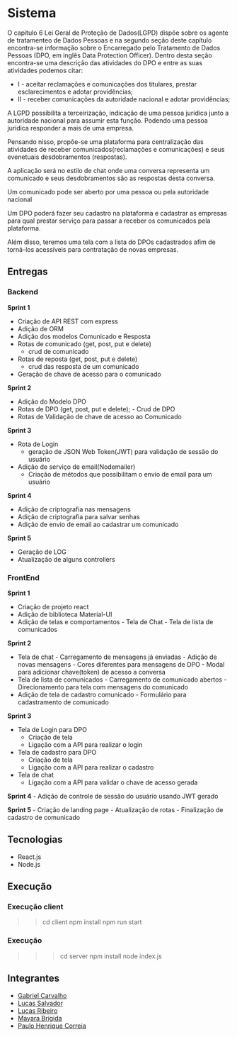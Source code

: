# Sistema
O capítulo 6 Lei Geral de Proteção de Dados(LGPD) dispõe sobre os agente de tratamenteo de Dados Pessoas e na segundo seção deste capítulo encontra-se informação sobre o Encarregado pelo Tratamento de Dados Pessoas (DPO, em inglês Data Protection Officer). Dentro desta seção encontra-se uma descrição das atividades do DPO e entre as suas atividades podemos citar: 


* I - aceitar reclamações e comunicações dos titulares, prestar esclarecimentos e adotar providências; 
* II - receber comunicações da autoridade nacional e adotar providências; 

A LGPD possibilita a terceirização, indicação de uma pessoa jurídica junto a autoridade nacional para assumir esta função. Podendo uma pessoa jurídica responder a mais de uma empresa.

Pensando nisso, propõe-se uma plataforma para centralização das atividades de receber comunicados(reclamações e comunicações) e seus evenetuais desdobramentos (respostas). 

A aplicação será no estilo de chat onde uma conversa representa um comunicado e seus desdobramentos são as respostas desta conversa.

Um comunicado pode ser aberto por uma pessoa ou pela autoridade nacional

Um DPO poderá fazer seu cadastro na plataforma e cadastrar as empresas para qual prestar serviço para passar a receber os comunicados pela plataforma. 

Além disso, teremos uma tela com a lista do DPOs cadastrados afim de torná-los acessíveis para contratação de novas empresas.


## Entregas
### Backend
  **Sprint 1**
   - Criação de API REST com express
   - Adição de ORM
   - Adição dos modelos Comunicado e Resposta
   - Rotas de comunicado (get, post, put e delete)
     - crud de comunicado
   - Rotas de reposta (get, post, put e delete)
     - crud das resposta de um comunicado
   - Geração de chave de acesso para o comunicado
   
   
  **Sprint 2**
   - Adição do Modelo DPO
   - Rotas de DPO (get, post, put e delete);
    - Crud de DPO
   - Rotas de Validação de chave de acesso ao Comunicado

  **Sprint 3**
  - Rota de Login
    - geração de JSON Web Token(JWT) para validação de sessão do usuário
  - Adição de serviço de email(Nodemailer)
    - Criação de métodos que possibilitam o envio de email para um usuário

  **Sprint 4**
  - Adição de criptografia nas mensagens
  - Adição de criptografia para salvar senhas
  - Adição de envio de email ao cadastrar um comunicado
  
  **Sprint 5**
  - Geração de LOG
  - Atualização de alguns controllers

### FrontEnd
   **Sprint 1**
   - Criação de projeto react 
   - Adição de biblioteca Material-UI
   - Adição de telas e comportamentos
    - Tela de Chat
    - Tela de lista de comunicados

   **Sprint 2**
   - Tela de chat
    - Carregamento de mensagens já enviadas
    - Adição de novas mensagens
    - Cores diferentes para mensagens de DPO
    - Modal para adicionar chave(token) de acesso a conversa
   - Tela de lista de comunicados
    - Carregamento de comunicado abertos
    - Direcionamento para tela com mensagens do comunicado
   - Adição de tela de cadastro comunicado
    - Formulário para cadastramento de comunicado
  
  **Sprint 3**
   - Tela de Login para DPO
     - Criação de tela
     - Ligação com a API para realizar o login
   - Tela de cadastro para DPO
      - Criação de tela
      - Ligação com a API para realizar o cadastro
   - Tela de chat
     - Ligação com a API para validar o chave de acesso gerada
     
  **Sprint 4** 
    - Adição de controle de sessão do usuário usando JWT gerado
    
  **Sprint 5**
    - Criação de landing page
    - Atualização de rotas
    - Finalização de cadastro de comunicado

## Tecnologias

* React.js
* Node.js

## Execução
### Execução client

>> cd client 
>> npm install
>> npm run start

### Execução
>>> cd server
>>> npm install
>>> node index.js

## Integrantes
* [Gabriel Carvalho](https://github.com/Gamebielo)
* [Lucas Salvador](https://github.com/LASalvador)
* [Lucas Ribeiro](https://github.com/lrsonnewend)
* [Mayara Brígida](https://github.com/mayaramedeiros)
* [Paulo Henrique Correia](https://github.com/PauloHenrique7010)

